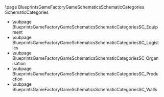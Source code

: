 \page BlueprintsGameFactoryGameSchematicsSchematicCategories SchematicCategories
- \subpage BlueprintsGameFactoryGameSchematicsSchematicCategoriesSC_Equipment
- \subpage BlueprintsGameFactoryGameSchematicsSchematicCategoriesSC_Logistics
- \subpage BlueprintsGameFactoryGameSchematicsSchematicCategoriesSC_Organisation
- \subpage BlueprintsGameFactoryGameSchematicsSchematicCategoriesSC_Production
- \subpage BlueprintsGameFactoryGameSchematicsSchematicCategoriesSC_Walls
